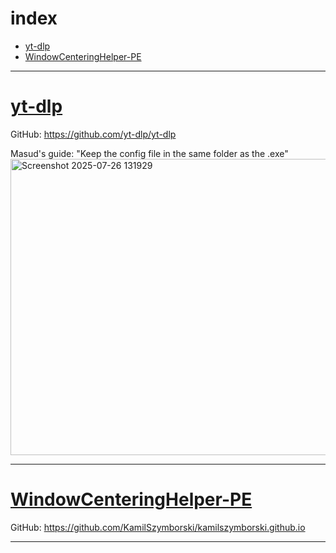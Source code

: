 # index
- [yt-dlp](#yt-dlp)
- [WindowCenteringHelper-PE](#WindowCenteringHelper-PE)



---
# [yt-dlp](#index)

GitHub: https://github.com/yt-dlp/yt-dlp

Masud's guide: "Keep the config file in the same folder as the .exe"
<img width="675" height="474" alt="Screenshot 2025-07-26 131929" src="https://github.com/user-attachments/assets/9202021e-3434-4378-b228-031065b93d30" />


---
# [WindowCenteringHelper-PE](#index)

GitHub: https://github.com/KamilSzymborski/kamilszymborski.github.io

---
